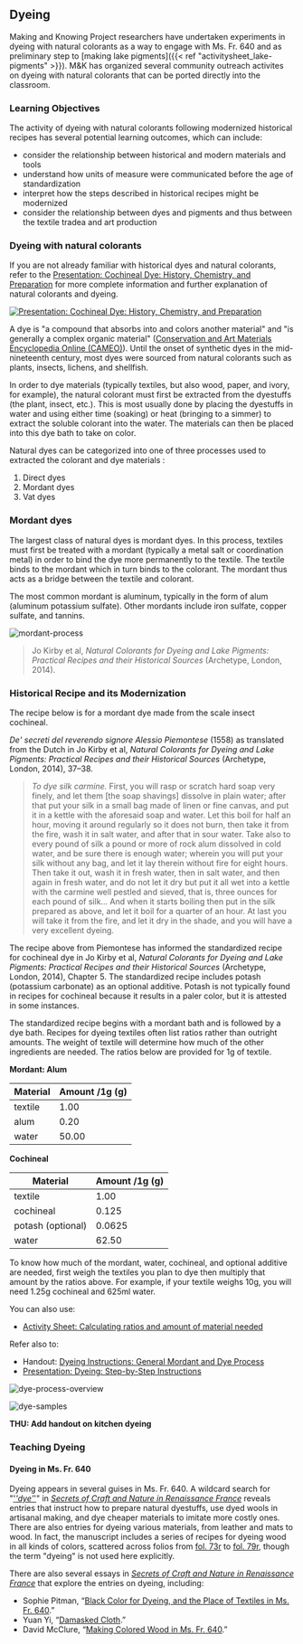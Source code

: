 ## Dyeing

Making and Knowing Project researchers have undertaken experiments in dyeing with natural colorants as a way to engage with Ms. Fr. 640 and as preliminary step to [making lake pigments]({{< ref "activitysheet_lake-pigments" >}}). M&K has organized several community outreach activites on dyeing with natural colorants that can be ported directly into the classroom.


### Learning Objectives
The activity of dyeing with natural colorants following modernized historical recipes has several potential learning outcomes, which can include:

- consider the relationship between historical and modern materials and tools
- understand how units of measure were communicated before the age of standardization
- interpret how the steps described in historical recipes might be modernized
- consider the relationship between dyes and pigments and thus between the textile tradea and art production


### Dyeing with natural colorants

If you are not already familiar with historical dyes and natural colorants, refer to the [Presentation: Cochineal Dye: History, Chemistry, and Preparation](/documents/activity-sheets/2023_dyes_cochineal-history-chem-prep.pdf) for more complete information and further explanation of natural colorants and dyeing.


[![Presentation: Cochineal Dye: History, Chemistry, and Preparation](/images/cochineal-dye-presentation-slide.JPG)](/documents/activity-sheets/2023_dyes_cochineal-history-chem-prep.pdf)

A dye is "a compound that absorbs into and colors another material" and "is generally a complex organic material" ([Conservation and Art Materials Encyclopedia Online (CAMEO)](http://cameo.mfa.org/wiki/Dye)). Until the onset of synthetic dyes in the mid-nineteenth century, most dyes were sourced from natural colorants such as plants, insects, lichens, and shellfish. 

In order to dye materials (typically textiles, but also wood, paper, and ivory, for example), the natural colorant must first be extracted from the dyestuffs (the plant, insect, etc.). This is most usually done by placing the dyestuffs in water and using either time (soaking) or heat (bringing to a simmer) to extract the soluble colorant into the water. The materials can then be placed into this dye bath to take on color.

Natural dyes can be categorized into one of three processes used to extracted the colorant and dye materials : 
1. Direct dyes
2. Mordant dyes
3. Vat dyes


### Mordant dyes
The largest class of natural dyes is mordant dyes. In this process, textiles must first be treated with a mordant (typically a metal salt or coordination metal) in order to bind the dye more permanently to the textile. The textile binds to the mordant which in turn binds to the colorant. The mordant thus acts as a bridge between the textile and colorant.

The most common mordant is aluminum, typically in the form of alum (aluminum potassium sulfate). Other mordants include iron sulfate, copper sulfate, and tannins.

![mordant-process](/images/mordant-process.JPG?raw=true)

> Jo Kirby et al, _Natural Colorants for Dyeing and Lake Pigments: Practical Recipes and their Historical Sources_ (Archetype, London, 2014).


### Historical Recipe and its Modernization

The recipe below is for a mordant dye made from the scale insect cochineal. 

_De' secreti del reverendo signore Alessio Piemontese_ (1558) as translated from the Dutch in Jo Kirby et al, _Natural Colorants for Dyeing and Lake Pigments: Practical Recipes and their Historical Sources_ (Archetype, London, 2014), 37–38.

> _To dye silk carmine._ First, you will rasp or scratch hard soap very finely, and let them [the soap shavings] dissolve in plain water; after that put your silk in a small bag made of linen or fine canvas, and put it in a kettle with the aforesaid soap and water. Let this boil for half an hour, moving it around regularly so it does not burn, then take it from the fire, wash it in salt water, and after that in sour water. Take also to every pound of silk a pound or more of rock alum dissolved in cold water, and be sure there is enough water; wherein you will put your silk without any bag, and let it lay therein without fire for eight hours. Then take it out, wash it in fresh water, then in salt water, and then again in fresh water, and do not let it dry but put it all wet into a kettle with the carmine well pestled and sieved, that is, three ounces for each pound of silk… And when it starts boiling then put in the silk prepared as above, and let it boil for a quarter of an hour. At last you will take it from the fire, and let it dry in the shade, and you will have a very excellent dyeing.

The recipe above from Piemontese has informed the standardized recipe for cochineal dye in Jo Kirby et al, _Natural Colorants for Dyeing and Lake Pigments: Practical Recipes and their Historical Sources_ (Archetype, London, 2014),  Chapter 5. The standardized recipe includes potash (potassium carbonate) as an optional additive. Potash is not typically found in recipes for cochineal because it results in a paler color, but it is attested in some instances.

The standardized recipe begins with a mordant bath and is followed by a dye bath. Recipes for dyeing textiles often list ratios rather than outright amounts. The weight of textile will determine how much of the other ingredients are needed. The ratios below are provided for 1g of textile. 

**Mordant: Alum**

| Material | Amount /1g (g) |
| -------- | -------------- |
|  textile |      1.00      |
|   alum   |      0.20      |
|   water  |      50.00     |


**Cochineal**

|      Material     | Amount /1g (g) |
| ----------------- | -------------- |
|      textile      |      1.00      |
|     cochineal     |      0.125     |
| potash (optional) |     0.0625     |
|       water       |      62.50     |


To know how much of the mordant, water, cochineal, and optional additive are needed, first weigh the textiles you plan to dye then multiply that amount by the ratios above. For example, if your textile weighs 10g, you will need 1.25g cochineal and 625ml water.

You can also use: 
- [Activity Sheet: Calculating ratios and amount of material needed](rosenkranz_2019_dyes_handout_reconstruction-exchange_dyeing-with-natural-colorants.pdf) 


Refer also to: 
- Handout: [Dyeing Instructions: General Mordant and Dye Process](sp23_handout_dyeing-textiles_general-process.pdf)
- [Presentation: Dyeing: Step-by-Step Instructions](rosenkranz_2018_dyes_cochineal-step-by-step.pdf)

![dye-process-overview](/images/dye-process.JPG?raw=true) 


![dye-samples](/images/dye-samples.JPG?raw=true)


**THU: Add handout on kitchen dyeing**

### Teaching Dyeing


#### Dyeing in Ms. Fr. 640
Dyeing appears in several guises in Ms. Fr. 640. A wildcard search for "['*'dye'*'](https://edition640.makingandknowing.org/#/search?q=*dye*)" in [_Secrets of Craft and Nature in Renaissance France_](https://edition640.makingandknowing.org/#/) reveals entries that instruct how to prepare natural dyestuffs, use dyed wools in artisanal making, and dye cheaper materials to imitate more costly ones. There are also entries for dyeing various materials, from leather and mats to wood. In fact, the manuscript includes a series of recipes for dyeing wood in all kinds of colors, scattered across folios from [fol. 73r](https://edition640.makingandknowing.org/#/folios/73r/f/73r/tl) to [fol. 79r](https://edition640.makingandknowing.org/#/folios/79r/f/79r/tl), though the term "dyeing" is not used here explicitly.

There are also several essays in [_Secrets of Craft and Nature in Renaissance France_](https://edition640.makingandknowing.org/#/) that explore the entries on dyeing, including:
- Sophie Pitman, “[Black Color for Dyeing, and the Place of Textiles in Ms. Fr. 640](https://edition640.makingandknowing.org/#/essays/ann_036_sp_16).”
- Yuan Yi, “[Damasked Cloth](https://edition640.makingandknowing.org/#/essays/ann_031_fa_15).”
- David McClure, “[Making Colored Wood in Ms. Fr. 640](https://edition640.makingandknowing.org/#/essays/ann_515_ad_20).”
